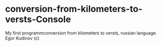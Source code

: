 # conversion-from-kilometers-to-versts-Console
My first programmconversion from kilometers to versts, russian language.
Egor Kudinov (c)
